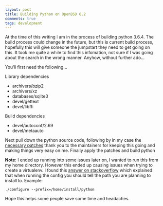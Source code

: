 ```yaml
---
layout: post
title: Building Python on OpenBSD 6.2 
comments: true
tags: development
---
```


At the time of this writing I am in the process of building python 3.6.4.
The build process could change in the future, but this is current build 
process, hopefully this will give someone the jumpstart they need to get 
going on this. It took me quite a while to find this infomation, not sure 
if I was going about the search in the wrong manner. Anyhow, without further 
ado...

You'll first need the following...

Library dependencies

 * archivers/bzip2
 * archivers/xz
 * databases/sqlite3
 * devel/gettext
 * devel/libffi

Build dependencies

 * devel/autoconf/2.69
 * devel/metaauto

Next pull down the python source code, following by in my case the [necessary
patches](https://cvsweb.openbsd.org/cgi-bin/cvsweb/ports/lang/python/3.6/) thank
you to the maintainers for keeping this going and making things very easy on me. 
Finally apply the patches and build python

**Note:** I ended up running into some issues later on, I wanted to run this from 
my home directory. However this ended up causing issues when trying to create a 
virtualenv. I found this [answer on stackoverflow](https://stackoverflow.com/a/5001555) 
which explained that when running the config you should tell the path you are planning 
to install to. Example:

`./configure --prefix=/home/install/python`

Hope this helps some people save some time and headaches.

